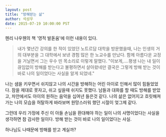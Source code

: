 ```yaml
---
layout: post
title: "방해받는 삶"
author: 석성우
date: 2015-07-19 10:00:00 PST
---
```

헨리 나우웬의 책 '영적 발돋움'에 이런 내용이 있다. 

> 내가 몇년간 강의를 한 적이 있었던 노트르담 대학을 방문했을때, 나는 인생의 거의 대부분을 그 대학에서 보낸 경험 많은 한 노교수를 만났다. 함께 아름다운 교정을 거닐면서 그는 우수 띤 목소리로 이렇게 말했다. "이보게,....평생 나는 내 일이 끊임없이 방해를 받는다고 불평하면서 살아왔네만 결국은 그렇게 방해 받는 것이 바로 나의 일이었다는 사실을 알게 되었네."

나는 샘을 키우면서 쉬지않고 나의 시간을 방해하는 어린 아이로 인해서 많이 힘들었었다. 잠을 제대로 못자고, 쉬고 싶을때 쉬지도 못했다. 남들과 대화를 할 때도 방해를 받았고, 차안에서도 아이의 원하는 음악을 십여년 들은것 같다. 나의 삶은 없어지고 흐릿해져가는 나의 모습을 허탈하게 바라보며 원망스러워 했던 시절이 엊그제 같다.

그런데 우리 가정에 주신 이 아들 손님을 환대해야 하는 일이 나의 사명이었다는 사실을 생각하면 참 감사한 일이다. 방해 받는 것이 바로 나의 일이었다는 사실. 

하나님도 나때문에 방해를 받고 계실까?
